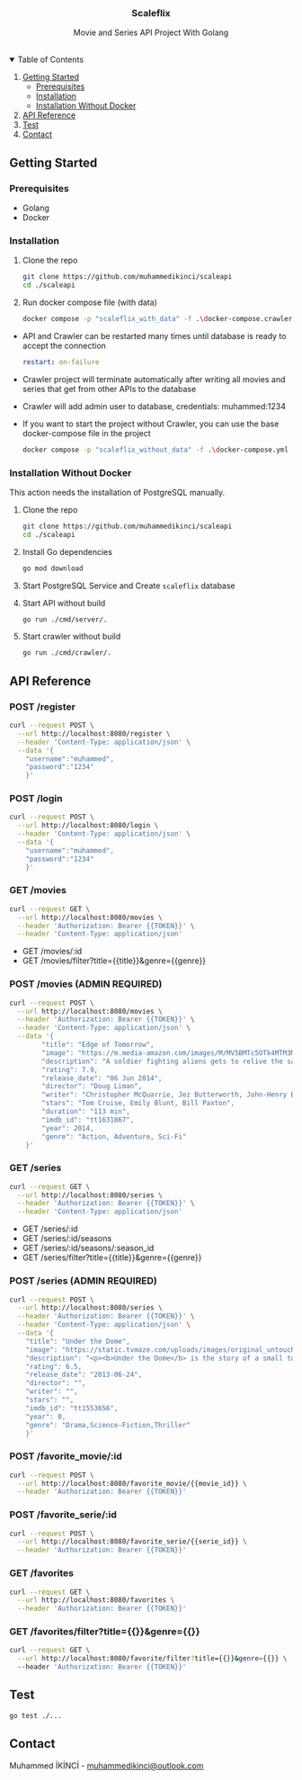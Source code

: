 <br />
<p align="center">
  <h3 align="center">Scaleflix</h3>
  <p align="center">
    Movie and Series API Project With Golang
    <br />
    <br />
  </p>
</p>

<details open="open">
  <summary>Table of Contents</summary>
  <ol>
    <li>
      <a href="#getting-started">Getting Started</a>
      <ul>
        <li><a href="#prerequisites">Prerequisites</a></li>
        <li><a href="#installation">Installation</a></li>
        <li><a href="#installation-without-docker">Installation Without Docker</a></li>
      </ul>
    </li>
    <li><a href="#api-reference">API Reference</a></li>
    <li><a href="#test">Test</a></li>
    <li><a href="#contact">Contact</a></li>
  </ol>
</details>

## Getting Started

### Prerequisites

* Golang
* Docker

### Installation

1. Clone the repo
   ```sh
   git clone https://github.com/muhammedikinci/scaleapi
   cd ./scaleapi
   ```
2. Run docker compose file (with data)
   ```sh
   docker compose -p "scaleflix_with_data" -f .\docker-compose.crawler.yml up
   ```

- API and Crawler can be restarted many times until database is ready to accept the connection
  ```yaml
  restart: on-failure
  ```

- Crawler project will terminate automatically after writing all movies and series that get from other APIs to the database

- Crawler will add admin user to database, credentials: muhammed:1234

- If you want to start the project without Crawler, you can use the base docker-compose file in the project
    ```sh
   docker compose -p "scaleflix_without_data" -f .\docker-compose.yml up
   ```

### Installation Without Docker

This action needs the installation of PostgreSQL manually.

1. Clone the repo
   ```sh
   git clone https://github.com/muhammedikinci/scaleapi
   cd ./scaleapi
   ```
2. Install Go dependencies
   ```sh
   go mod download
   ```

3. Start PostgreSQL Service and Create `scaleflix` database

4. Start API without build
   ```sh
   go run ./cmd/server/.
   ```

5. Start crawler without build
   ```sh
   go run ./cmd/crawler/.
   ```

## API Reference

### POST /register

```sh
curl --request POST \
  --url http://localhost:8080/register \
  --header 'Content-Type: application/json' \
  --data '{
	"username":"muhammed",
	"password":"1234"
    }'
```

### POST /login

```sh
curl --request POST \
  --url http://localhost:8080/login \
  --header 'Content-Type: application/json' \
  --data '{
	"username":"muhammed",
	"password":"1234"
    }'
```

### GET /movies

```sh
curl --request GET \
  --url http://localhost:8080/movies \
  --header 'Authorization: Bearer {{TOKEN}}' \
  --header 'Content-Type: application/json'
```

- GET /movies/:id
- GET /movies/filter?title={{title}}&genre={{genre}}

### POST /movies (ADMIN REQUIRED)

```sh
curl --request POST \
  --url http://localhost:8080/movies \
  --header 'Authorization: Bearer {{TOKEN}}' \
  --header 'Content-Type: application/json' \
  --data '{
		"title": "Edge of Tomorrow",
		"image": "https://m.media-amazon.com/images/M/MV5BMTc5OTk4MTM3M15BMl5BanBnXkFtZTgwODcxNjg3MDE@._V1_SX300.jpg",
		"description": "A soldier fighting aliens gets to relive the same day over and over again, the day restarting every time he dies.",
		"rating": 7.9,
		"release_date": "06 Jun 2014",
		"director": "Doug Liman",
		"writer": "Christopher McQuarrie, Jez Butterworth, John-Henry Butterworth",
		"stars": "Tom Cruise, Emily Blunt, Bill Paxton",
		"duration": "113 min",
		"imdb_id": "tt1631867",
		"year": 2014,
		"genre": "Action, Adventure, Sci-Fi"
	}'
```

### GET /series

```sh
curl --request GET \
  --url http://localhost:8080/series \
  --header 'Authorization: Bearer {{TOKEN}}' \
  --header 'Content-Type: application/json'
```

- GET /series/:id
- GET /series/:id/seasons
- GET /series/:id/seasons/:season_id
- GET /series/filter?title={{title}}&genre={{genre}}

### POST /series (ADMIN REQUIRED)

```sh
curl --request POST \
  --url http://localhost:8080/series \
  --header 'Authorization: Bearer {{TOKEN}}' \
  --header 'Content-Type: application/json' \
  --data '{
	"title": "Under the Dome",
	"image": "https://static.tvmaze.com/uploads/images/original_untouched/81/202627.jpg",
	"description": "<p><b>Under the Dome</b> is the story of a small town that is suddenly and inexplicably sealed off from the rest of the world by an enormous transparent dome. The town'\''s inhabitants must deal with surviving the post-apocalyptic conditions while searching for answers about the dome, where it came from and if and when it will go away.</p>",
	"rating": 6.5,
	"release_date": "2013-06-24",
	"director": "",
	"writer": "",
	"stars": "",
	"imdb_id": "tt1553656",
	"year": 0,
	"genre": "Drama,Science-Fiction,Thriller"
    }'
```

### POST /favorite_movie/:id

```sh
curl --request POST \
  --url http://localhost:8080/favorite_movie/{{movie_id}} \
  --header 'Authorization: Bearer {{TOKEN}}'
```

### POST /favorite_serie/:id

```sh
curl --request POST \
  --url http://localhost:8080/favorite_serie/{{serie_id}} \
  --header 'Authorization: Bearer {{TOKEN}}'
```

### GET /favorites

```sh
curl --request GET \
  --url http://localhost:8080/favorites \
  --header 'Authorization: Bearer {{TOKEN}}'
```

### GET /favorites/filter?title={{}}&genre={{}}

```sh
curl --request GET \
  --url http://localhost:8080/favorite/filter?title={{}}&genre={{}} \
  --header 'Authorization: Bearer {{TOKEN}}'
```

## Test
```sh
go test ./...
```

## Contact

Muhammed İKİNCİ - muhammedikinci@outlook.com